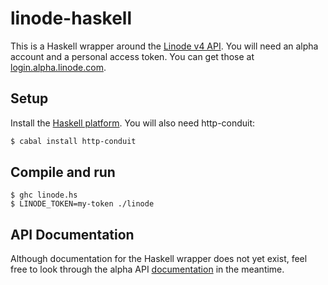 # linode-haskell

This is a Haskell wrapper around the [Linode v4 API](https://developers.linode.com/reference/).
You will need an alpha account and a personal access token. You can get those
at [login.alpha.linode.com](https://login.alpha.linode.com).

## Setup

Install the [Haskell platform](https://www.haskell.org/platform/). You will also need http-conduit:

```bash
$ cabal install http-conduit
```

## Compile and run

```
$ ghc linode.hs
$ LINODE_TOKEN=my-token ./linode
```

## API Documentation

Although documentation for the Haskell wrapper does not yet exist,
feel free to look through the alpha API [documentation](https://developers.linode.com/reference/)
in the meantime.